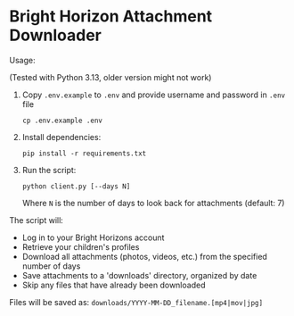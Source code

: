 # Bright Horizon Attachment Downloader

Usage:

(Tested with Python 3.13, older version might not work)

1. Copy `.env.example` to `.env` and provide username and password in `.env` file

   ```
   cp .env.example .env
   ```

2. Install dependencies:
   ```
   pip install -r requirements.txt
   ```

3. Run the script:
   ```
   python client.py [--days N]
   ```
   Where `N` is the number of days to look back for attachments (default: 7)

The script will:
- Log in to your Bright Horizons account
- Retrieve your children's profiles
- Download all attachments (photos, videos, etc.) from the specified number of days
- Save attachments to a 'downloads' directory, organized by date
- Skip any files that have already been downloaded

Files will be saved as: `downloads/YYYY-MM-DD_filename.[mp4|mov|jpg]`
